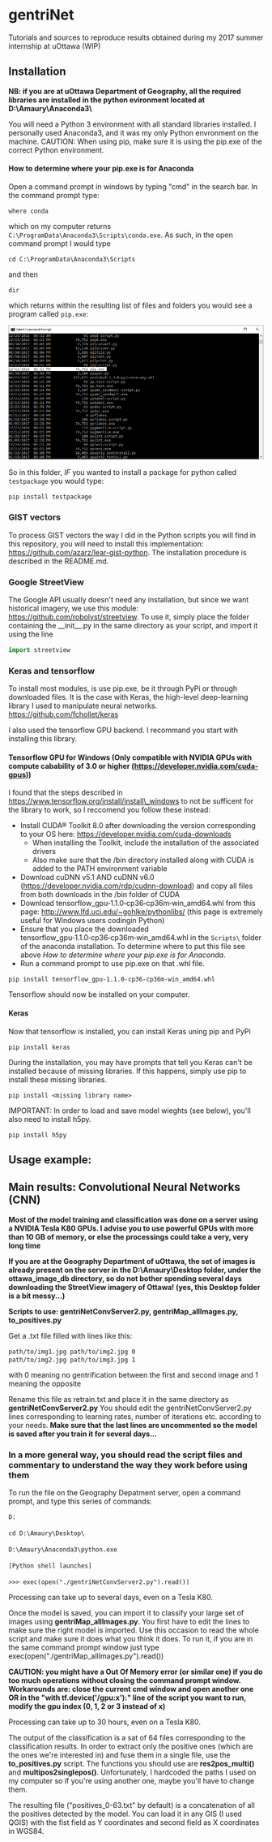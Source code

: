 # gentriNet
Tutorials and sources to reproduce results obtained during my 2017 summer internship at uOttawa
(WIP)

## Installation

__NB: if you are at uOttawa Department of Geography, all the required libraries are installed in the python evironment located at D:\Amaury\Anaconda3\\__ 

You will need a Python 3 environment with all standard libraries installed. I personally used Anaconda3, and it was my only Python envronment on the machine. CAUTION: When using pip, make sure it is using the pip.exe of the correct Python environment.

#### How to determine where your pip.exe is for Anaconda
Open a command prompt in windows by typing "cmd" in the search bar.  In the command prompt type:

```shell 
where conda
``` 

which on my computer returns ```C:\ProgramData\Anaconda3\Scripts\conda.exe```.  As such, in the open command prompt I would type 

```shell
cd C:\ProgramData\Anaconda3\Scripts
``` 
and then 

```shell
dir
```
which returns within the resulting list of files and folders you would see a program called ```pip.exe```:

![screenshot](pip2.png)

So in this folder, *IF* you wanted to install a package for python called ```testpackage``` you would type:

```python
pip install testpackage
```

### GIST vectors

To process GIST vectors the way I did in the Python scripts you will find in this repository, you will need to install this implementation: https://github.com/azarz/lear-gist-python. The installation procedure is described in the README.md.

### Google StreetView

The Google API usually doesn't need any installation, but since we want historical imagery, we use this module: https://github.com/robolyst/streetview. To use it, simply place the folder containing the \_\_init\_\_.py in the same directory as your script, and import it using the line 
```python
import streetview
```

### Keras and tensorflow

To install most modules, is use pip.exe, be it through PyPi or through downloaded files. It is the case with Keras, the high-level deep-learning library I used to manipulate neural networks. https://github.com/fchollet/keras

I also used the tensorflow GPU backend. I recommand you start with installing this library.

#### Tensorflow GPU for Windows (Only compatible with NVIDIA GPUs with compute cabability of 3.0 or higher (https://developer.nvidia.com/cuda-gpus))

I found that the steps described in https://www.tensorflow.org/install/install\_windows to not be sufficent for the library to work, so I reccomend you follow these instead:

* Install CUDA® Toolkit 8.0 after downloading the version corresponding to your OS here: https://developer.nvidia.com/cuda-downloads
  * When installing the Toolkit, include the installation of the associated drivers
  * Also make sure that the /bin directory installed along with CUDA is added to the PATH environment variable
* Download cuDNN v5.1 AND cuDNN v6.0 (https://developer.nvidia.com/rdp/cudnn-download) and copy all files from both downloads in the /bin folder of CUDA
* Download tensorflow\_gpu‑1.1.0‑cp36‑cp36m‑win\_amd64.whl from this page: http://www.lfd.uci.edu/~gohlke/pythonlibs/ (this page is extremely useful for Windows users codingin Python)
* Ensure that you place the downloaded tensorflow_gpu‑1.1.0‑cp36‑cp36m‑win_amd64.whl in the ```Scripts\``` folder of the anaconda installation.  To determine where to put this file see above *How to determine where your pip.exe is for Anaconda*.
* Run a command prompt to use pip.exe on that .whl file.  
```shell
pip install tensorflow_gpu‑1.1.0‑cp36‑cp36m‑win_amd64.whl
```

Tensorflow should now be installed on your computer.

#### Keras

Now that tensorflow is installed, you can install Keras uning pip and PyPi
```shell
pip install keras
```

During the installation, you may have prompts that tell you Keras can't be installed because of missing libraries. If this happens, simply use pip to install these missing libraries.
```shell
pip install <missing library name>
```

IMPORTANT: In order to load and save model wieghts (see below), you'll also need to install h5py.
```shell
pip install h5py
```


## Usage example: 
## Main results: Convolutional Neural Networks (CNN)

__Most of the model training and classification was done on a server using a NVIDIA Tesla K80 GPUs. I advise you to use powerful GPUs with more than 10 GB of memory, or else the processings could take a very, very long time__

__If you are at the Geography Department of uOttawa, the set of images is already present on the server in the D:\Amaury\Desktop folder, under the ottawa\_image\_db directory, so do not bother spending several days downloading the StreetView imagery of Ottawa! (yes, this Desktop folder is a bit messy...)__

__Scripts to use: gentriNetConvServer2.py, gentriMap\_allImages.py, to\_positives.py__

Get a .txt file filled with lines like this:
```
path/to/img1.jpg path/to/img2.jpg 0
path/to/img2.jpg path/to/img3.jpg 1
```
with 0 meaning no gentrification between the first and second image and 1 meaning the opposite

Rename this file as retrain.txt and place it in the same directory as __gentriNetConvServer2.py__
You should edit the gentriNetConvServer2.py lines corresponding to learning rates, number of iterations etc. according to your needs.
__Make sure that the last lines are uncommented so the model is saved after you train it for several days...__
### In a more general way, you should read the script files and commentary to understand the way they work before using them

To run the file on the Geography Depatment server, open a command prompt, and type this series of commands:

```shell
D:

cd D:\Amaury\Desktop\

D:\Amaury\Anaconda3\python.exe

[Python shell launches]

>>> exec(open("./gentriNetConvServer2.py").read())
```

Processing can take up to several days, even on a Tesla K80.

Once the model is saved, you can import it to classify your large set of images using __gentriMap\_allImages.py__. You first have to edit the lines to make sure the right model is imported. Use this occasion to read the whole script and make sure it does what you think it does. To run it, if you are in the same command prompt window just type exec(open("./gentriMap\_allImages.py").read())

__CAUTION: you might have a Out Of Memory error (or similar one) if you do too much operations without closing the command prompt window. Workarounds are: close the current cmd window and open another one OR in the "with tf.device('/gpu:x'):" line of the script you want to run, modify the gpu index (0, 1, 2 or 3 instead of x)__

Processing can take up to 30 hours, even on a Tesla K80.

The output of the classification is a sat of 64 files corresponding to the classification results. In order to extract only the positive ones (which are the ones we're interested in) and fuse them in a single file, use the __to\_positives.py__ script. The functions you should use are __res2pos\_multi()__ and __multipos2singlepos()__. Unfortunately, I hardcoded the paths I used on my computer so if you're using another one, maybe you'll have to change them.

The resulting file ("positives\_0-63.txt" by default) is a concatenation of all the positives detected by the model. You can load it in any GIS (I used QGIS) with the fist field as Y coordinates and second field as X coordinates in WGS84.
